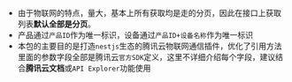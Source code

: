 * 由于物联网的特点，量大，基本上所有获取均是走的分页，因此在接口上获取列表**默认全部是分页**。
* 产品通过`产品ID`作为唯一标识，设备通过`产品ID+设备名称`作为唯一标识
* 本包的主要目的是打造`nestjs`生态的腾讯云物联网通信插件，优化了引用方法里面的参数字段全部是腾讯云`官方SDK`定义，这里不详细介绍每个字段，建议结合**腾讯云文档**或`API Explorer`功能使用
